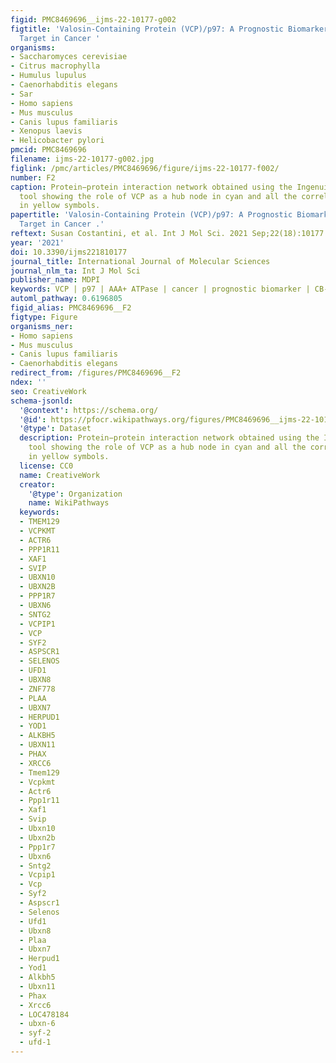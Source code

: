 ```yaml
---
figid: PMC8469696__ijms-22-10177-g002
figtitle: 'Valosin-Containing Protein (VCP)/p97: A Prognostic Biomarker and Therapeutic
  Target in Cancer '
organisms:
- Saccharomyces cerevisiae
- Citrus macrophylla
- Humulus lupulus
- Caenorhabditis elegans
- Sar
- Homo sapiens
- Mus musculus
- Canis lupus familiaris
- Xenopus laevis
- Helicobacter pylori
pmcid: PMC8469696
filename: ijms-22-10177-g002.jpg
figlink: /pmc/articles/PMC8469696/figure/ijms-22-10177-f002/
number: F2
caption: Protein−protein interaction network obtained using the Ingenuity Pathway
  tool showing the role of VCP as a hub node in cyan and all the correlated proteins
  in yellow symbols.
papertitle: 'Valosin-Containing Protein (VCP)/p97: A Prognostic Biomarker and Therapeutic
  Target in Cancer .'
reftext: Susan Costantini, et al. Int J Mol Sci. 2021 Sep;22(18):10177.
year: '2021'
doi: 10.3390/ijms221810177
journal_title: International Journal of Molecular Sciences
journal_nlm_ta: Int J Mol Sci
publisher_name: MDPI
keywords: VCP | p97 | AAA+ ATPase | cancer | prognostic biomarker | CB-5083
automl_pathway: 0.6196805
figid_alias: PMC8469696__F2
figtype: Figure
organisms_ner:
- Homo sapiens
- Mus musculus
- Canis lupus familiaris
- Caenorhabditis elegans
redirect_from: /figures/PMC8469696__F2
ndex: ''
seo: CreativeWork
schema-jsonld:
  '@context': https://schema.org/
  '@id': https://pfocr.wikipathways.org/figures/PMC8469696__ijms-22-10177-g002.html
  '@type': Dataset
  description: Protein−protein interaction network obtained using the Ingenuity Pathway
    tool showing the role of VCP as a hub node in cyan and all the correlated proteins
    in yellow symbols.
  license: CC0
  name: CreativeWork
  creator:
    '@type': Organization
    name: WikiPathways
  keywords:
  - TMEM129
  - VCPKMT
  - ACTR6
  - PPP1R11
  - XAF1
  - SVIP
  - UBXN10
  - UBXN2B
  - PPP1R7
  - UBXN6
  - SNTG2
  - VCPIP1
  - VCP
  - SYF2
  - ASPSCR1
  - SELENOS
  - UFD1
  - UBXN8
  - ZNF778
  - PLAA
  - UBXN7
  - HERPUD1
  - YOD1
  - ALKBH5
  - UBXN11
  - PHAX
  - XRCC6
  - Tmem129
  - Vcpkmt
  - Actr6
  - Ppp1r11
  - Xaf1
  - Svip
  - Ubxn10
  - Ubxn2b
  - Ppp1r7
  - Ubxn6
  - Sntg2
  - Vcpip1
  - Vcp
  - Syf2
  - Aspscr1
  - Selenos
  - Ufd1
  - Ubxn8
  - Plaa
  - Ubxn7
  - Herpud1
  - Yod1
  - Alkbh5
  - Ubxn11
  - Phax
  - Xrcc6
  - LOC478184
  - ubxn-6
  - syf-2
  - ufd-1
---
```

